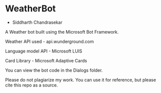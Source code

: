 # WeatherBot
- Siddharth Chandrasekar

A Weather bot built using the Microsoft Bot Framework.

Weather API used - api.wunderground.com

Language model API - Microsoft LUIS

Card Library - Microsoft Adaptive Cards

You can view the bot code in the Dialogs folder.

Please do not plagiarize my work. You can use it for reference, but please cite this repo as a source. 

